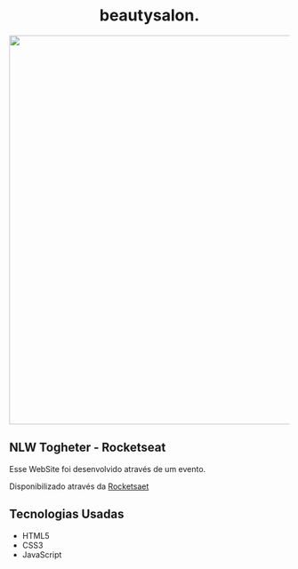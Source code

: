 <div align="center">
  <h1>beautysalon.</h1>
</div>

<div align="center">
  <img
    src="https://user-images.githubusercontent.com/86034727/151676892-3982cc8b-bba3-4330-b3ae-ce99764f6ee3.jpg"
    width="700px"
  />
</div>

<div>
  <h2>NLW Togheter - Rocketseat</h2>
  <p>
    Esse WebSite foi desenvolvido através de um evento.
  </p>
  <p>
    Disponibilizado através da
    <a
      href="https://app.rocketseat.com.br/node/mission-origin/group/nlw-together-origin/lesson/aula-01-liftoff-4"
      >Rocketsaet</a
    >
  </p>
</div>

<div>
  <h2>Tecnologias Usadas</h2>
  <ul>
    <li>HTML5</li>
    <li>CSS3</li>
    <li>JavaScript</li>
  </ul>
</div>
